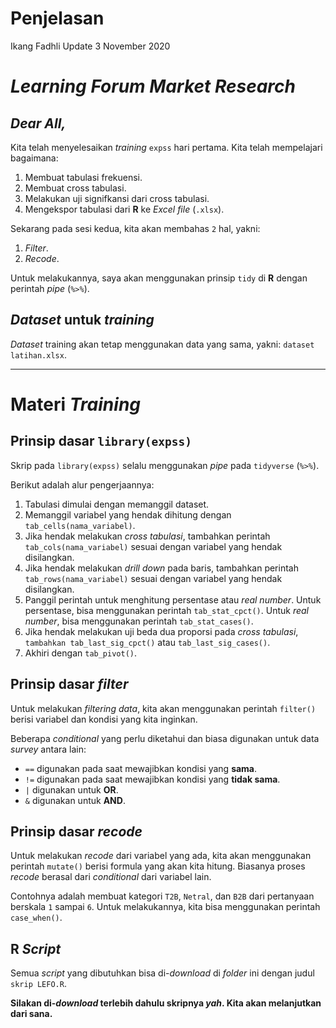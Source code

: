 Penjelasan
================
Ikang Fadhli
Update 3 November 2020

# *Learning Forum Market Research*

## *Dear All,*

Kita telah menyelesaikan *training* `expss` hari pertama. Kita telah
mempelajari bagaimana:

1.  Membuat tabulasi frekuensi.
2.  Membuat cross tabulasi.
3.  Melakukan uji signifkansi dari cross tabulasi.
4.  Mengekspor tabulasi dari **R** ke *Excel file* (`.xlsx`).

Sekarang pada sesi kedua, kita akan membahas `2` hal, yakni:

1.  *Filter*.
2.  *Recode*.

Untuk melakukannya, saya akan menggunakan prinsip `tidy` di **R** dengan
perintah *pipe* (`%>%`).

## *Dataset* untuk *training*

*Dataset* training akan tetap menggunakan data yang sama, yakni:
`dataset latihan.xlsx`.

-----

# Materi *Training*

## Prinsip dasar `library(expss)`

Skrip pada `library(expss)` selalu menggunakan *pipe* pada `tidyverse`
(`%>%`).

Berikut adalah alur pengerjaannya:

1.  Tabulasi dimulai dengan memanggil dataset.
2.  Memanggil variabel yang hendak dihitung dengan
    `tab_cells(nama_variabel)`.
3.  Jika hendak melakukan *cross tabulasi*, tambahkan perintah
    `tab_cols(nama_variabel)` sesuai dengan variabel yang hendak
    disilangkan.
4.  Jika hendak melakukan *drill down* pada baris, tambahkan perintah
    `tab_rows(nama_variabel)` sesuai dengan variabel yang hendak
    disilangkan.
5.  Panggil perintah untuk menghitung persentase atau *real number*.
    Untuk persentase, bisa menggunakan perintah `tab_stat_cpct()`. Untuk
    *real number*, bisa menggunakan perintah `tab_stat_cases()`.
6.  Jika hendak melakukan uji beda dua proporsi pada *cross tabulasi*,
    `tambahkan tab_last_sig_cpct()` atau `tab_last_sig_cases()`.
7.  Akhiri dengan `tab_pivot()`.

## Prinsip dasar *filter*

Untuk melakukan *filtering data*, kita akan menggunakan perintah
`filter()` berisi variabel dan kondisi yang kita inginkan.

Beberapa *conditional* yang perlu diketahui dan biasa digunakan untuk
data *survey* antara lain:

  - `==` digunakan pada saat mewajibkan kondisi yang **sama**.
  - `!=` digunakan pada saat mewajibkan kondisi yang **tidak sama**.
  - `|` digunakan untuk **OR**.
  - `&` digunakan untuk **AND**.

## Prinsip dasar *recode*

Untuk melakukan *recode* dari variabel yang ada, kita akan menggunakan
perintah `mutate()` berisi formula yang akan kita hitung. Biasanya
proses *recode* berasal dari *conditional* dari variabel lain.

Contohnya adalah membuat kategori `T2B`, `Netral`, dan `B2B` dari
pertanyaan berskala `1` sampai `6`. Untuk melakukannya, kita bisa
menggunakan perintah `case_when()`.

## **R** *Script*

Semua *script* yang dibutuhkan bisa di-*download* di *folder* ini dengan
judul `skrip LEFO.R`.

**Silakan di-*download* terlebih dahulu skripnya *yah*. Kita akan
melanjutkan dari sana.**
